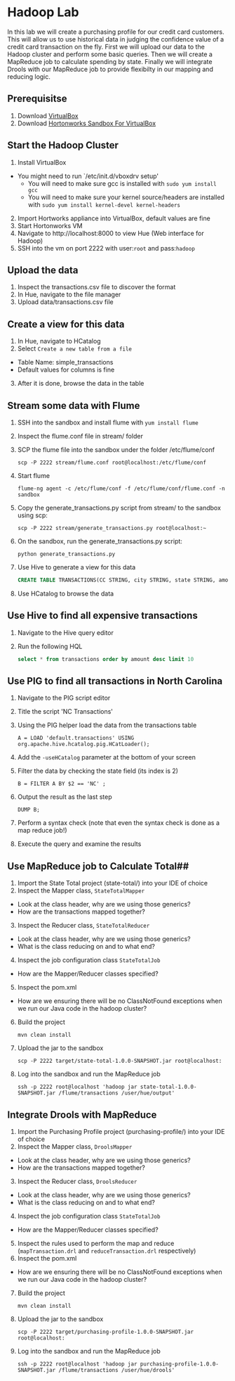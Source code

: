 Hadoop Lab
================
In this lab we will create a purchasing profile for our credit card customers. This will allow us to use historical data in judging the confidence value of a credit card transaction on the fly. First we will upload our data to the Hadoop cluster and perform some basic queries. Then we will create a MapReduce job to calculate spending by state. Finally we will integrate Drools with our MapReduce job to provide flexibilty in our mapping and reducing logic.

## Prerequisitse ##
1. Download [VirtualBox](https://www.virtualbox.org/wiki/Linux_Downloads)
2. Download [Hortonworks Sandbox For VirtualBox](http://hortonworks.com/products/hortonworks-sandbox/#install)

## Start the Hadoop Cluster ##
1. Install VirtualBox 
* You might need to run `/etc/init.d/vboxdrv setup'
  * You will need to make sure gcc is installed with `sudo yum install gcc`
  * You will need to make sure your kernel source/headers are installed with `sudo yum install kernel-devel kernel-headers`
2. Import Hortworks appliance into VirtualBox, default values are fine
3. Start Hortonworks VM
4. Navigate to http://localhost:8000 to view Hue (Web interface for Hadoop)
5. SSH into the vm on port 2222 with user:`root` and pass:`hadoop`

## Upload the data ##
1. Inspect the transactions.csv file to discover the format
2. In Hue, navigate to the file manager
3. Upload data/transactions.csv file

## Create a view for this data ##
1. In Hue, navigate to HCatalog
2. Select `Create a new table from a file`
  * Table Name: simple_transactions
  * Default values for columns is fine
3. After it is done, browse the data in the table

## Stream some data with Flume ##
1. SSH into the sandbox and install flume with `yum install flume`
2. Inspect the flume.conf file in stream/ folder
3. SCP the flume file into the sandbox under the folder /etc/flume/conf

    ```shell
    scp -P 2222 stream/flume.conf root@localhost:/etc/flume/conf
    ```

4. Start flume

    ```shell
    flume-ng agent -c /etc/flume/conf -f /etc/flume/conf/flume.conf -n sandbox
    ```

5. Copy the generate_transactions.py script from stream/ to the sandbox using scp:

    ```shell
    scp -P 2222 stream/generate_transactions.py root@localhost:~
    ```

6. On the sandbox, run the generate_transactions.py script:

    ```shell
    python generate_transactions.py
    ```

7. Use Hive to generate a view for this data

    ```SQL
    CREATE TABLE TRANSACTIONS(CC STRING, city STRING, state STRING, amount DOUBLE) ROW FORMAT DELIMITED FIELDS TERMINATED BY ',' LOCATION '/flume/transactions';
    ```

8. Use HCatalog to browse the data

## Use Hive to find all expensive transactions ##
1. Navigate to the Hive query editor
2. Run the following HQL

    ```SQL
    select * from transactions order by amount desc limit 10
    ```

## Use PIG to find all transactions in North Carolina ##
1. Navigate to the PIG script editor
2. Title the script 'NC Transactions'
3. Using the PIG helper load the data from the transactions table

    ```
    A = LOAD 'default.transactions' USING org.apache.hive.hcatalog.pig.HCatLoader();
    ```

4. Add the `-useHCatalog` parameter at the bottom of your screen
5. Filter the data by checking the state field (its index is 2)

    ```
    B = FILTER A BY $2 == 'NC' ;
    ```

6.  Output the result as the last step

    ```
    DUMP B;
    ```

7. Perform a syntax check (note that even the syntax check is done as a map reduce job!)
8. Execute the query and examine the results


## Use MapReduce job to Calculate Total##
1. Import the State Total project (state-total/) into your IDE of choice
2. Inspect the Mapper class, `StateTotalMapper`
  * Look at the class header, why are we using those generics?
  * How are the transactions mapped together?
3. Inspect the Reducer class, `StateTotalReducer`
  * Look at the class header, why are we using those generics?
  * What is the class reducing on and to what end?
4. Inspect the job configuration class `StateTotalJob`
  * How are the Mapper/Reducer classes specified?
5. Inspect the pom.xml
  * How are we ensuring there will be no ClassNotFound exceptions when we run our Java code in the hadoop cluster?
6. Build the project

    ```shell
    mvn clean install
    ```

7. Upload the jar to the sandbox 

    ```shell
    scp -P 2222 target/state-total-1.0.0-SNAPSHOT.jar root@localhost:
    ```

8. Log into the sandbox and run the MapReduce job

    ```shell
    ssh -p 2222 root@localhost 'hadoop jar state-total-1.0.0-SNAPSHOT.jar /flume/transactions /user/hue/output'
    ```

## Integrate Drools with MapReduce ##
1. Import the Purchasing Profile project (purchasing-profile/) into your IDE of choice
2. Inspect the Mapper class, `DroolsMapper`
  * Look at the class header, why are we using those generics?
  * How are the transactions mapped together?
3. Inspect the Reducer class, `DroolsReducer`
  * Look at the class header, why are we using those generics?
  * What is the class reducing on and to what end?
4. Inspect the job configuration class `StateTotalJob`
  * How are the Mapper/Reducer classes specified?
5. Inspect the rules used to perform the map and reduce (`mapTransaction.drl` and `reduceTransaction.drl` respectively)
6. Inspect the pom.xml
  * How are we ensuring there will be no ClassNotFound exceptions when we run our Java code in the hadoop cluster?
7. Build the project

    ```shell
    mvn clean install
    ```

8. Upload the jar to the sandbox

    ```shell
    scp -P 2222 target/purchasing-profile-1.0.0-SNAPSHOT.jar root@localhost:
    ```

9. Log into the sandbox and run the MapReduce job

    ```shell
    ssh -p 2222 root@localhost 'hadoop jar purchasing-profile-1.0.0-SNAPSHOT.jar /flume/transactions /user/hue/drools'
    ```
